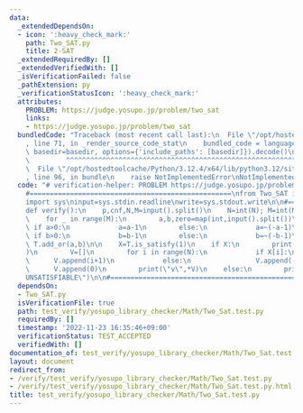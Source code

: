 ```yaml
---
data:
  _extendedDependsOn:
  - icon: ':heavy_check_mark:'
    path: Two_SAT.py
    title: 2-SAT
  _extendedRequiredBy: []
  _extendedVerifiedWith: []
  _isVerificationFailed: false
  _pathExtension: py
  _verificationStatusIcon: ':heavy_check_mark:'
  attributes:
    PROBLEM: https://judge.yosupo.jp/problem/two_sat
    links:
    - https://judge.yosupo.jp/problem/two_sat
  bundledCode: "Traceback (most recent call last):\n  File \"/opt/hostedtoolcache/Python/3.12.4/x64/lib/python3.12/site-packages/onlinejudge_verify/documentation/build.py\"\
    , line 71, in _render_source_code_stat\n    bundled_code = language.bundle(stat.path,\
    \ basedir=basedir, options={'include_paths': [basedir]}).decode()\n          \
    \         ^^^^^^^^^^^^^^^^^^^^^^^^^^^^^^^^^^^^^^^^^^^^^^^^^^^^^^^^^^^^^^^^^^^^^^^^^^^^^^^^^\n\
    \  File \"/opt/hostedtoolcache/Python/3.12.4/x64/lib/python3.12/site-packages/onlinejudge_verify/languages/python.py\"\
    , line 96, in bundle\n    raise NotImplementedError\nNotImplementedError\n"
  code: "# verification-helper: PROBLEM https://judge.yosupo.jp/problem/two_sat\n\n\
    #==================================================\nfrom Two_SAT import *\n\n\
    import sys\ninput=sys.stdin.readline\nwrite=sys.stdout.write\n\n#==================================================\n\
    def verify():\n    p,cnf,N,M=input().split()\n    N=int(N); M=int(M)\n\n    T=Two_SAT(N)\n\
    \    for _ in range(M):\n        a,b,zero=map(int,input().split())\n\n       \
    \ if a>0:\n            a=a-1\n        else:\n            a=~(-a-1)\n\n       \
    \ if b>0:\n            b=b-1\n        else:\n            b=~(-b-1)\n\n       \
    \ T.add_or(a,b)\n\n    X=T.is_satisfy(1)\n    if X:\n        print(\"s\",\"SATISFIABLE\"\
    )\n        V=[]\n        for i in range(N):\n            if X[i]:\n          \
    \      V.append(i+1)\n            else:\n                V.append(-(i+1))\n  \
    \      V.append(0)\n        print(\"v\",*V)\n    else:\n        print(\"s\",\"\
    UNSATISFIABLE\")\n\n#==================================================\nverify()"
  dependsOn:
  - Two_SAT.py
  isVerificationFile: true
  path: test_verify/yosupo_library_checker/Math/Two_Sat.test.py
  requiredBy: []
  timestamp: '2022-11-23 16:35:46+09:00'
  verificationStatus: TEST_ACCEPTED
  verifiedWith: []
documentation_of: test_verify/yosupo_library_checker/Math/Two_Sat.test.py
layout: document
redirect_from:
- /verify/test_verify/yosupo_library_checker/Math/Two_Sat.test.py
- /verify/test_verify/yosupo_library_checker/Math/Two_Sat.test.py.html
title: test_verify/yosupo_library_checker/Math/Two_Sat.test.py
---
```


